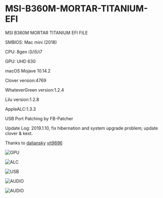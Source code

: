 # MSI-B360M-MORTAR-TITANIUM-EFI
MSI B360M MORTAR TITANIUM EFI FILE

SMBIOS: Mac mini (2018)

CPU: 8gen i3/i5/i7

GPU: UHD 630

macOS Mojave 10.14.2

Clover version:4769

WhateverGreen version:1.2.4

Lilu version:1.2.8

AppleALC:1.3.3

USB Port Patching by FB-Patcher

Update Log:
2019.1.10, fix hibernation and system upgrade problem; update clover & kext.


Thanks to 
[daliansky](https://github.com/daliansky)
[vit9696](https://github.com/vit9696)

![GPU](https://github.com/irelandKen/MSI-B360M-MORTAR-TITANIUM-EFI/blob/master/FB-Patcher-new.png?raw=true)

![ALC](https://github.com/irelandKen/MSI-B360M-MORTAR-TITANIUM-EFI/blob/master/FB-Patcher-ALC.png?raw=true)

![USB](https://github.com/irelandKen/MSI-B360M-MORTAR-TITANIUM-EFI/blob/master/FB-Patcher-USB.png?raw=true)

![AUDIO](https://github.com/irelandKen/MSI-B360M-MORTAR-TITANIUM-EFI/blob/master/AUDIO.png?raw=true)

![AUDIO](https://github.com/irelandKen/MSI-B360M-MORTAR-TITANIUM-EFI/blob/master/HEVC.png?raw=true)
